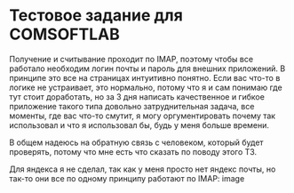 Тестовое задание для COMSOFTLAB
================================
Получение и считывание проходит по IMAP, поэтому чтобы все работало необходим логин почты и пароль для внешних приложений. В принципе это все на страницах интуитивно понятно. Если вас что-то в логике не устраивает, это нормально, потому что я и сам понимаю где тут стоит доработать, но за 3 дня написать качественное и гибкое приложение такого типа довольно затруднительная задача, все моменты, где вас что-то смутит, я могу оргументировать почему так использовал и что я использовал бы, будь у меня больше времени.

В общем надеюсь на обратную связь с человеком, который будет проверять, потому что мне есть что сказать по поводу этого ТЗ.

Для яндекса я не сделал, так как у меня просто нет яндекс почты, но так-то они все по одному принципу работают по IMAP:
image

